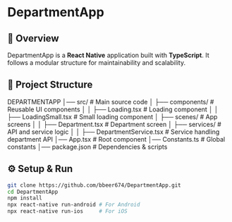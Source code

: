 # DepartmentApp

## 🚀 Overview

DepartmentApp is a **React Native** application built with **TypeScript**. It follows a modular structure for maintainability and scalability.

## 📂 Project Structure

DEPARTMENTAPP
│── src/                        # Main source code
│   ├── components/             # Reusable UI components
│   │   ├── Loading.tsx         # Loading component
│   │   ├── LoadingSmall.tsx    # Small loading component
│   ├── scenes/                 # App screens
│   │   ├── Department.tsx      # Department screen
│   ├── services/               # API and service logic
│   │   ├── DepartmentService.tsx  # Service handling department API
│── App.tsx                     # Root component
│── Constants.ts                 # Global constants
│── package.json                 # Dependencies & scripts


## ⚙️ Setup & Run

```sh
git clone https://github.com/bbeer674/DepartmentApp.git
cd DepartmentApp
npm install
npx react-native run-android # For Android
npx react-native run-ios     # For iOS

```
